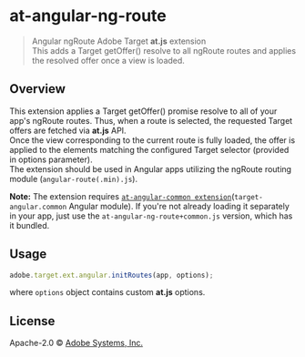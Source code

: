 # at-angular-ng-route
> Angular ngRoute Adobe Target **at.js** extension  
> This adds a Target getOffer() resolve to all ngRoute routes and applies the resolved offer once a view is loaded.

## Overview

This extension applies a Target getOffer() promise resolve to all of your app's ngRoute routes. Thus, when a route is selected, the requested Target offers are fetched via **at.js** API.  
Once the view corresponding to the current route is fully loaded, the offer is applied to the elements matching the configured Target selector (provided in options parameter).  
The extension should be used in Angular apps utilizing the ngRoute routing module (`angular-route(.min).js`).  
  
**Note:** The extension requires [`at-angular-common extension`](../common/)(`target-angular.common` Angular module). If you're not already loading it separately in your app, just use the `at-angular-ng-route+common.js` version, which has it bundled.

## Usage

```javascript
adobe.target.ext.angular.initRoutes(app, options);
```

where `options` object contains custom **at.js** options.  

## License

Apache-2.0 © [Adobe Systems, Inc.](http://www.adobe.com)
